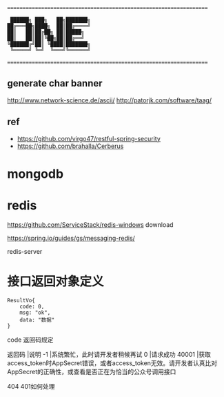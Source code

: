 ```
=================================================================

 ██████╗ ███╗   ██╗███████╗
██╔═══██╗████╗  ██║██╔════╝
██║   ██║██╔██╗ ██║█████╗  
██║   ██║██║╚██╗██║██╔══╝  
╚██████╔╝██║ ╚████║███████╗
 ╚═════╝ ╚═╝  ╚═══╝╚══════╝
                       
=================================================================

```


## generate char banner
http://www.network-science.de/ascii/
http://patorjk.com/software/taag/        

## ref

-	https://github.com/virgo47/restful-spring-security
-	https://github.com/brahalla/Cerberus


# mongodb


# redis

https://github.com/ServiceStack/redis-windows    download

https://spring.io/guides/gs/messaging-redis/

redis-server


# 接口返回对象定义
~~~
ResultVo{
	code: 0,
	msg: "ok",
	data: "数据"
}
~~~

code 返回码规定

返回码		|说明
-1		|系统繁忙，此时请开发者稍候再试
0		|请求成功
40001	|获取access_token时AppSecret错误，或者access_token无效。请开发者认真比对AppSecret的正确性，或查看是否正在为恰当的公众号调用接口

404 401如何处理




